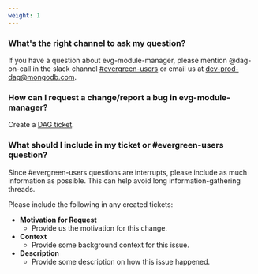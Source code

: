 ```yaml
---
weight: 1
---
```


### What's the right channel to ask my question?
If you have a question about evg-module-manager, please mention @dag-on-call in the
slack channel [#evergreen-users](https://mongodb.slack.com/messages/#evergreen-users/)
or email us at
dev-prod-dag@mongodb.com.

### How can I request a change/report a bug in evg-module-manager?
Create a [DAG ticket](https://jira.mongodb.org/projects/DAG).

### What should I include in my ticket or #evergreen-users question?
Since #evergreen-users questions are interrupts,
please include as much information as possible.
This can help avoid long information-gathering threads.

Please include the following in any created tickets:
* **Motivation for Request**
  * Provide us the motivation for this change.
* **Context**
  * Provide some background context for this issue.
* **Description**
  * Provide some description on how this issue happened.